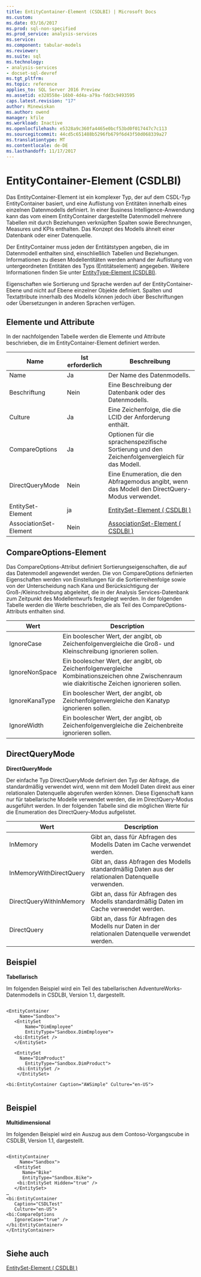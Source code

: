 ```yaml
---
title: EntityContainer-Element (CSDLBI) | Microsoft Docs
ms.custom: 
ms.date: 03/16/2017
ms.prod: sql-non-specified
ms.prod_service: analysis-services
ms.service: 
ms.component: tabular-models
ms.reviewer: 
ms.suite: sql
ms.technology:
- analysis-services
- docset-sql-devref
ms.tgt_pltfrm: 
ms.topic: reference
applies_to: SQL Server 2016 Preview
ms.assetid: e328558e-16b0-4d4a-a79a-fdd3c9493595
caps.latest.revision: "17"
author: Minewiskan
ms.author: owend
manager: kfile
ms.workload: Inactive
ms.openlocfilehash: e5328a9c360fa4465e0bcf53bd0f017447c7c113
ms.sourcegitcommit: 44cd5c651488b5296fb679f6d43f50d068339a27
ms.translationtype: MT
ms.contentlocale: de-DE
ms.lasthandoff: 11/17/2017
---
```

# <a name="entitycontainer-element-csdlbi"></a>EntityContainer-Element (CSDLBI)
  Das EntityContainer-Element ist ein komplexer Typ, der auf dem CSDL-Typ EntityContainer basiert, und eine Auflistung von Entitäten innerhalb eines einzelnen Datenmodells definiert. In einer Business Intelligence-Anwendung kann das vom einem EntityContainer dargestellte Datenmodell mehrere Tabellen mit durch Beziehungen verknüpften Spalten sowie Berechnungen, Measures und KPIs enthalten. Das Konzept des Modells ähnelt einer Datenbank oder einer Datenquelle.  
  
 Der EntityContainer muss jeden der Entitätstypen angeben, die im Datenmodell enthalten sind, einschließlich Tabellen und Beziehungen. Informationen zu diesen Modellentitäten werden anhand der Auflistung von untergeordneten Entitäten des Typs (Entitätselement) angegeben. Weitere Informationen finden Sie unter [EntityType-Element &#40;CSDLBI&#41;](../../../analysis-services/tabular-model-programming-compatibility-levels-1050-1103/conceptual-schema-definition-language-csdl/entitytype-element-csdlbi.md).  
  
 Eigenschaften wie Sortierung und Sprache werden auf der EntityContainer-Ebene und nicht auf Ebene einzelner Objekte definiert. Spalten und Textattribute innerhalb des Modells können jedoch über Beschriftungen oder Übersetzungen in anderen Sprachen verfügen.  
  
## <a name="elements-and-attributes"></a>Elemente und Attribute  
 In der nachfolgenden Tabelle werden die Elemente und Attribute beschrieben, die im EntityContainer-Element definiert werden.  
  
|Name|Ist erforderlich|Beschreibung|  
|----------|-----------------|-----------------|  
|Name|Ja|Der Name des Datenmodells.|  
|Beschriftung|Nein|Eine Beschreibung der Datenbank oder des Datenmodells.|  
|Culture|Ja|Eine Zeichenfolge, die die LCID der Anforderung enthält.|  
|CompareOptions|Ja|Optionen für die sprachenspezifische Sortierung und den Zeichenfolgenvergleich für das Modell.|  
|DirectQueryMode|Nein|Eine Enumeration, die den Abfragemodus angibt, wenn das Modell den DirectQuery-Modus verwendet.|  
|EntitySet-Element|ja|[EntitySet-Element &#40; CSDLBI &#41;](../../../analysis-services/tabular-model-programming-compatibility-levels-1050-1103/conceptual-schema-definition-language-csdl/entityset-element-csdlbi.md)|  
|AssociationSet-Element|Nein|[AssociationSet-Element &#40; CSDLBI &#41;](../../../analysis-services/tabular-model-programming-compatibility-levels-1050-1103/conceptual-schema-definition-language-csdl/associationset-element-csdlbi.md)|  
  
## <a name="compareoptions-element"></a>CompareOptions-Element  
 Das CompareOptions-Attribut definiert Sortierungseigenschaften, die auf das Datenmodell angewendet werden. Die von CompareOptions definierten Eigenschaften werden von Einstellungen für die Sortierreihenfolge sowie von der Unterscheidung nach Kana und Berücksichtigung der Groß-/Kleinschreibung abgeleitet, die in der Analysis Services-Datenbank zum Zeitpunkt des Modellentwurfs festgelegt werden. In der folgenden Tabelle werden die Werte beschrieben, die als Teil des CompareOptions-Attributs enthalten sind.  
  
|Wert|Description|  
|-----------|-----------------|  
|IgnoreCase|Ein boolescher Wert, der angibt, ob Zeichenfolgenvergleiche die Groß- und Kleinschreibung ignorieren sollen.|  
|IgnoreNonSpace|Ein boolescher Wert, der angibt, ob Zeichenfolgenvergleiche Kombinationszeichen ohne Zwischenraum wie diakritische Zeichen ignorieren sollen.|  
|IgnoreKanaType|Ein boolescher Wert, der angibt, ob Zeichenfolgenvergleiche den Kanatyp ignorieren sollen.|  
|IgnoreWidth|Ein boolescher Wert, der angibt, ob Zeichenfolgenvergleiche die Zeichenbreite ignorieren sollen.|  
  
## <a name="directquerymode"></a>DirectQueryMode  
 **DirectQueryMode**  
  
 Der einfache Typ DirectQueryMode definiert den Typ der Abfrage, die standardmäßig verwendet wird, wenn mit dem Modell Daten direkt aus einer relationalen Datenquelle abgerufen werden können. Diese Eigenschaft kann nur für tabellarische Modelle verwendet werden, die im DirectQuery-Modus ausgeführt werden. In der folgenden Tabelle sind die möglichen Werte für die Enumeration des DirectQuery-Modus aufgelistet.  
  
|Wert|Description|  
|-----------|-----------------|  
|InMemory|Gibt an, dass für Abfragen des Modells Daten im Cache verwendet werden.|  
|InMemoryWithDirectQuery|Gibt an, dass Abfragen des Modells standardmäßig Daten aus der relationalen Datenquelle verwenden.|  
|DirectQueryWithInMemory|Gibt an, dass für Abfragen des Modells standardmäßig Daten im Cache verwendet werden.|  
|DirectQuery|Gibt an, dass für Abfragen des Modells nur Daten in der relationalen Datenquelle verwendet werden.|  
  
## <a name="example"></a>Beispiel  
 **Tabellarisch**  
  
 Im folgenden Beispiel wird ein Teil des tabellarischen AdventureWorks-Datenmodells in CSDLBI, Version 1.1, dargestellt.  
  
```  
  
<EntityContainer   
     Name="Sandbox">  
   <EntitySet   
       Name="DimEmployee"   
       EntityType="Sandbox.DimEmployee">  
   <bi:EntitySet />  
   </EntitySet>  
  
   <EntitySet   
     Name="DimProduct"   
       EntityType="Sandbox.DimProduct">  
    <bi:EntitySet />  
    </EntitySet>  
  
<bi:EntityContainer Caption="AWSimple" Culture="en-US">  
  
```  
  
## <a name="example"></a>Beispiel  
 **Multidimensional**  
  
 Im folgenden Beispiel wird ein Auszug aus dem Contoso-Vorgangscube in CSDLBI, Version 1.1, dargestellt.  
  
```  
  
<EntityContainer   
     Name="Sandbox">  
   <EntitySet   
      Name="Bike"   
      EntityType="Sandbox.Bike">  
    <bi:EntitySet Hidden="true" />  
   </EntitySet>  
…  
<bi:EntityContainer   
   Caption="CSDLTest"   
   Culture="en-US">  
<bi:CompareOptions   
   IgnoreCase="true" />  
</bi:EntityContainer>  
</EntityContainer>  
  
```  
  
## <a name="see-also"></a>Siehe auch  
 [EntitySet-Element &#40; CSDLBI &#41;](../../../analysis-services/tabular-model-programming-compatibility-levels-1050-1103/conceptual-schema-definition-language-csdl/entityset-element-csdlbi.md)  
  
  
